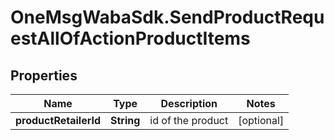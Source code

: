 # OneMsgWabaSdk.SendProductRequestAllOfActionProductItems

## Properties

Name | Type | Description | Notes
------------ | ------------- | ------------- | -------------
**productRetailerId** | **String** | id of the product | [optional] 


